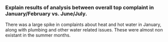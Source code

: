 
### Explain results of analysis between overall top complaint in January/February vs. June/July.

There was a large spike in complaints about heat and hot water in January, along with plumbing and other water related issues. These were almost non existant in the summer months.